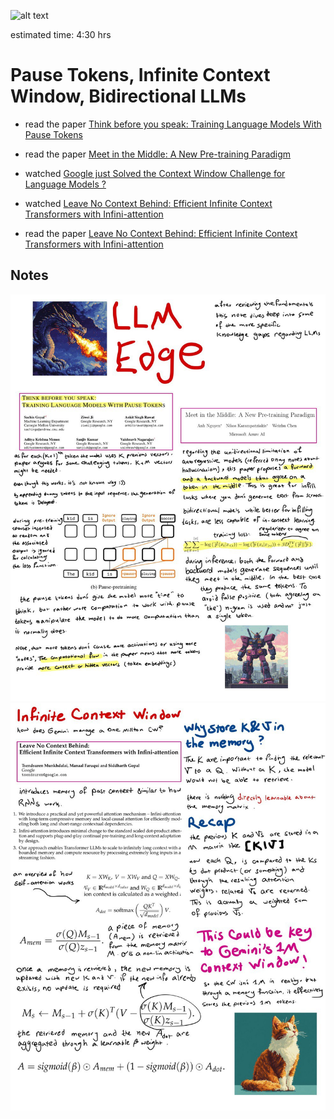 ![alt text](image.png)

estimated time: 4:30 hrs

# Pause Tokens, Infinite Context Window, Bidirectional LLMs

- read the paper [Think before you speak: Training Language Models With Pause Tokens](https://arxiv.org/abs/2310.02226)

- read the paper [Meet in the Middle: A New Pre-training Paradigm](https://arxiv.org/abs/2303.07295)

- watched [Google just Solved the Context Window Challenge for Language Models ?](https://www.youtube.com/watch?v=ANjEFi2lkXQ)

- watched [Leave No Context Behind: Efficient Infinite Context Transformers with Infini-attention](https://www.youtube.com/watch?v=r_UBBfTPcF0)

- read the paper [Leave No Context Behind: Efficient Infinite Context Transformers with Infini-attention](https://arxiv.org/abs/2404.07143)

## Notes
![alt text](1.jpg)
![alt text](2.jpg)